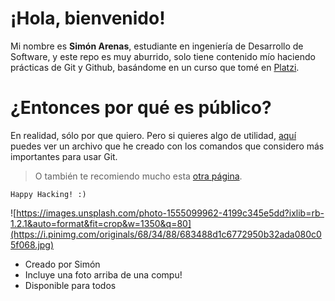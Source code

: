 # ¡Hola, bienvenido!

Mi nombre es **Simón Arenas**, estudiante en ingeniería de Desarrollo de Software, y este repo es muy aburrido, solo tiene contenido mío haciendo prácticas de Git y Github, basándome en un curso que tomé en [Platzi](https://platzi.com/clases/git-github/).


# ¿Entonces por qué es público?

En realidad, sólo por que quiero. Pero si quieres algo de utilidad, [aquí](https://docs.google.com/document/d/1Pn18nzVD4cQvwTSo_m0OoMtPXajw85sRQyt-IM3ZPw8/edit?usp=sharing) puedes ver un archivo que he creado con los comandos que considero más importantes para usar Git. 

> O también te recomiendo mucho esta [otra página](https://rogerdudler.github.io/git-guide/index.es.html).

    Happy Hacking! :)

![https://images.unsplash.com/photo-1555099962-4199c345e5dd?ixlib=rb-1.2.1&auto=format&fit=crop&w=1350&q=80](https://i.pinimg.com/originals/68/34/88/683488d1c6772950b32ada080c05f068.jpg)


* Creado por Simón
* Incluye una foto arriba de una compu!
* Disponible para todos
